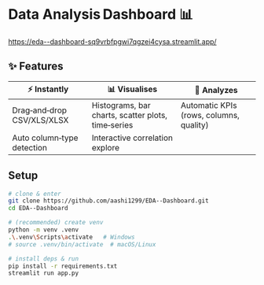 # Data Analysis Dashboard 📊

https://eda--dashboard-sq9vrbfpgwi7qgzei4cysa.streamlit.app/

## ✨ Features

| ⚡ Instantly | 📊 Visualises | 🧠 Analyzes |
|-------------|--------------|-------------|
| Drag‑and‑drop CSV/XLS/XLSX | Histograms, bar charts, scatter plots, time‑series | Automatic KPIs (rows, columns, quality) |
| Auto column‑type detection | Interactive correlation explore

## Setup

```bash
# clone & enter
git clone https://github.com/aashi1299/EDA--Dashboard.git
cd EDA--Dashboard

# (recommended) create venv
python -m venv .venv
.\.venv\Scripts\activate   # Windows
# source .venv/bin/activate  # macOS/Linux

# install deps & run
pip install -r requirements.txt
streamlit run app.py
